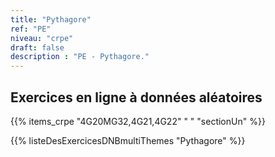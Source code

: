```yaml
---
title: "Pythagore"
ref: "PE"
niveau: "crpe" 
draft: false
description : "PE - Pythagore."
---
```


<h2 class="ui horizontal divider header">Exercices en ligne à données aléatoires</h2>

{{% items_crpe "4G20MG32,4G21,4G22" " " "sectionUn" %}}

{{% listeDesExercicesDNBmultiThemes "Pythagore" %}}